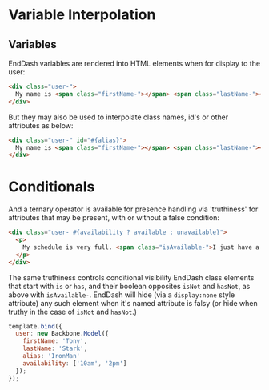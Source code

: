 Variable Interpolation
======================

## Variables

EndDash variables are rendered into HTML elements when for display to the user:

```html
<div class="user-">
  My name is <span class="firstName-"></span> <span class="lastName-"></span>.
</div>
```
But they may also be used to interpolate class names, id's or other attributes as below:

```html
<div class="user-" id="#{alias}">
  My name is <span class="firstName-"></span> <span class="lastName-"></span>.
</div>
```

Conditionals
============

And a ternary operator is available for presence handling via 'truthiness' for attributes
that may be present, with or without a false condition:

```html
<div class="user- #{availability ? available : unavailable}">
  <p>
    My schedule is very full. <span class="isAvailable-">I just have a few openings</span>
  </p>
</div>
```

The same truthiness controls conditional visibility EndDash class elements that start with `is` or `has`,
and their boolean opposites `isNot` and `hasNot`, as above with `isAvailable-`.  EndDash will hide (via a
`display:none` style attribute) any such element when it's named attribute is falsy (or hide when truthy in
the case of `isNot` and `hasNot`.)


```js
template.bind({
  user: new Backbone.Model({
    firstName: 'Tony',
    lastName: 'Stark',
    alias: 'IronMan'
    availability: ['10am', '2pm']
  });
});
```